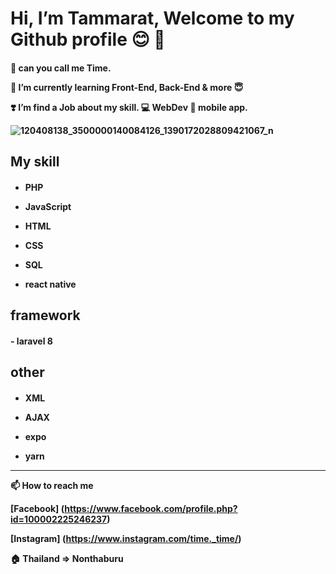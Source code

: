  <h1> Hi, I’m Tammarat, Welcome to my Github profile 😊 👋 
  
<h4>

  👀 can you call me Time.

  🌱 I’m currently learning Front-End, Back-End & more :innocent:

  :heavy_heart_exclamation: I’m find a Job about my skill.
 :computer: WebDev  :iphone: mobile app.
  
  
  ![120408138_3500000140084126_1390172028809421067_n](https://user-images.githubusercontent.com/71396409/132947734-4069e708-24d4-4319-b66d-00328b51ebb4.jpg)

  
   <h2>My skill <h4>
     
  - PHP
     
  - JavaScript
     
  - HTML
     
  - CSS
     
  - SQL
     
  - react native
     
<h2>framework <h4>
  - laravel 8
  
 <h2>other<h4>
   
  - XML
   
  - AJAX
   
  - expo
   
  - yarn
  
 ___________________________
  
📫 How to reach me 
   
  [Facebook] (https://www.facebook.com/profile.php?id=100002225246237)
   
  [Instagram] (https://www.instagram.com/time._time/)
  

:house: Thailand => Nonthaburu
<!---
krillato/krillato is a ✨ special ✨ repository because its `README.md` (this file) appears on your GitHub profile.
You can click the Preview link to take a look at your changes.
--->
